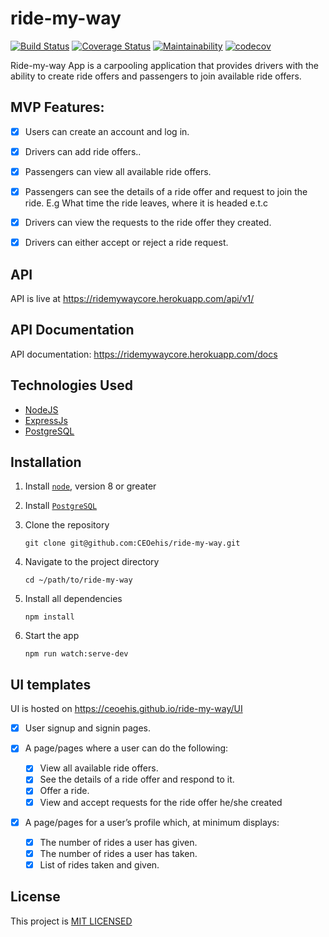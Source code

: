 # ride-my-way

[![Build Status](https://travis-ci.org/CEOehis/ride-my-way.svg?branch=develop)](https://travis-ci.org/CEOehis/ride-my-way)
[![Coverage Status](https://coveralls.io/repos/github/CEOehis/ride-my-way/badge.svg?branch=develop)](https://coveralls.io/github/CEOehis/ride-my-way?branch=develop)
[![Maintainability](https://api.codeclimate.com/v1/badges/12f9a9932f3944857e2c/maintainability)](https://codeclimate.com/github/CEOehis/ride-my-way/maintainability)
[![codecov](https://codecov.io/gh/CEOehis/ride-my-way/branch/develop/graph/badge.svg)](https://codecov.io/gh/CEOehis/ride-my-way)

Ride-my-way App is a carpooling application that provides drivers with the ability to create ride offers
and passengers to join available ride offers.

## MVP Features:

* [x] Users can create an account and log in.
* [X] Drivers can add ride offers..
* [X] Passengers can view all available ride offers.
* [x] Passengers can see the details of a ride offer and request to join the ride. E.g What time
the ride leaves, where it is headed e.t.c
* [x] Drivers can view the requests to the ride offer they created.
* [x] Drivers can either accept or reject a ride request.


## API

API is live at https://ridemywaycore.herokuapp.com/api/v1/

## API Documentation
API documentation: https://ridemywaycore.herokuapp.com/docs

## Technologies Used

* [NodeJS](https://nodejs.org/en/)
* [ExpressJs](https://expressjs.com/)
* [PostgreSQL](https://www.postgresql.org/)

## Installation

1. Install [`node`](https://nodejs.org/en/download/), version 8 or greater

2. Install [`PostgreSQL`](https://www.postgresql.org/)

3. Clone the repository

    ```
    git clone git@github.com:CEOehis/ride-my-way.git
    ```

4. Navigate to the project directory

    ```
    cd ~/path/to/ride-my-way
    ```

5. Install all dependencies

    ```
    npm install
    ```
6. Start the app

    ```
    npm run watch:serve-dev
    ```

## UI templates

UI is hosted on https://ceoehis.github.io/ride-my-way/UI

* [x] User signup and signin pages.

* [x] A page/pages where a user can do the following:
  * [x] View all available ride offers.
  * [x] See the details of a ride offer and respond to it.
  * [x] Offer a ride.
  * [x] View and accept requests for the ride offer he/she created
* [x] A page/pages for a user’s profile which, at minimum displays:
  * [x] The number of rides a user has given.
  * [x] The number of rides a user has taken.
  * [x] List of rides taken and given.

## License
This project is [MIT LICENSED](/LICENSE)
